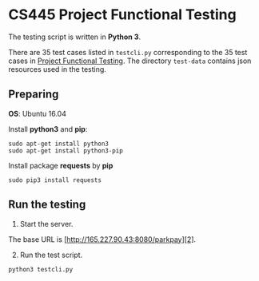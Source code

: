 # CS445 Project Functional Testing

The testing script is written in **Python 3**.

There are 35 test cases listed in `testcli.py` corresponding to the 35 test
cases in [Project Functional Testing][1]. The directory `test-data` contains
json resources used in the testing.

## Preparing
**OS**: Ubuntu 16.04

Install **python3** and **pip**:
```
sudo apt-get install python3
sudo apt-get install python3-pip
```

Install package **requests** by **pip**
```
sudo pip3 install requests
```

## Run the testing

1. Start the server.

  The base URL is [http://165.227.90.43:8080/parkpay][2].

2. Run the test script.

  ```
  python3 testcli.py
  ```

[1]: http://gauss.cs.iit.edu/~virgil/cs445/mail.fall2018/project/project-functional-testing-instructions.html
[2]: http://165.227.90.43:8080/parkpay